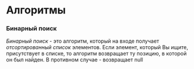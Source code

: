 # Алгоритмы
### Бинарный поиск
*Бинарный поиск* - это алгоритм, который на входе получает _отсортированный список_ элементов. Если элемент, который Вы ищите, присутствует в списке, то алгоритм возвращает ту позицию, в которой он был найден. В противном случае - возвращает null
